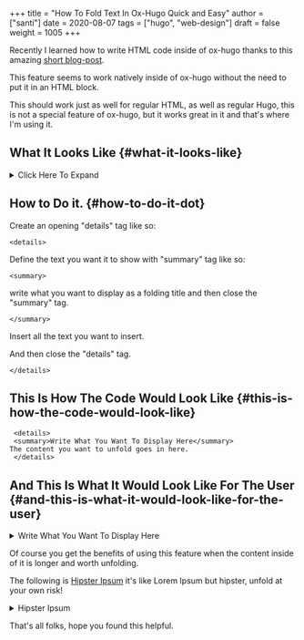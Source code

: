 +++
title = "How To Fold Text In Ox-Hugo Quick and Easy"
author = ["santi"]
date = 2020-08-07
tags = ["hugo", "web-design"]
draft = false
weight = 1005
+++

Recently I learned how to write HTML code inside of ox-hugo thanks to this amazing [short blog-post](~/Zotero/storage/289Z3CW7/hugo-raw-html-shortcode.html).

This feature seems to work natively inside of ox-hugo without the need to put it in an HTML block.

This should work just as well for regular HTML, as well as regular Hugo, this is not a special feature of ox-hugo, but it works great in it and that's where I'm using it.


## What It Looks Like {#what-it-looks-like}

<details>
<summary>Click Here To Expand</summary>

This is really useful for times when you want to write about something optional for your audience to read, without interrupting the flow of the blog-post.

It can also be used for adding long code.

Or in any other creative way you can think of.
 </details>


## How to Do it. {#how-to-do-it-dot}

Create an opening "details" tag like so:

```nil
<details>
```

Define the text you want it to show with "summary" tag like so:

```nil
<summary>
```

write what you want to display as a folding title and then close the "summary" tag.

```nil
</summary>
```

Insert all the text you want to insert.

And then close the "details" tag.

```nil
</details>
```


## This Is How The Code Would Look Like {#this-is-how-the-code-would-look-like}

```nil
 <details>
 <summary>Write What You Want To Display Here</summary>
The content you want to unfold goes in here.
 </details>
```


## And This Is What It Would Look Like For The User {#and-this-is-what-it-would-look-like-for-the-user}

<details>
<summary>Write What You Want To Display Here</summary>

The content you want to unfold goes in here.
 </details>

Of course you get the benefits of using this feature when the content inside of it is longer and worth unfolding.

The following is [Hipster Ipsum](https://hipsum.co) it's like Lorem Ipsum but hipster, unfold at your own risk!
<details>
<summary>Hipster Ipsum</summary>

Fanny pack squid ramps, hammock blog 90's portland shaman poutine shabby chic craft beer.

Activated charcoal taxidermy pork belly chia godard pickled franzen unicorn bushwick adaptogen flannel sriracha.

Copper mug pop-up chicharrones umami, woke godard shaman four dollar toast art party twee PBR&B knausgaard yuccie post-ironic.

Truffaut chambray vape, sriracha cred man braid sartorial live-edge direct trade. Squid woke hoodie letterpress normcore biodiesel.
   </details>

That's all folks, hope you found this helpful.
